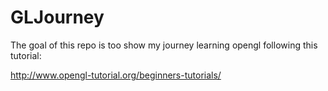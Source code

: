 # GLJourney

The goal of this repo is too show my journey learning opengl following this tutorial:

http://www.opengl-tutorial.org/beginners-tutorials/
